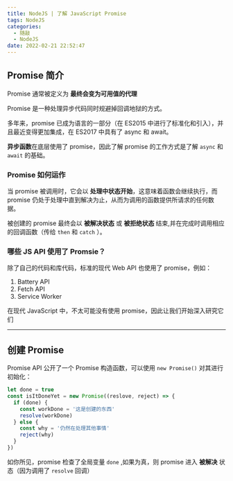 ```yaml
---
title: NodeJS | 了解 JavaScript Promise
tags: NodeJS
categories:
  - 随敲
  - NodeJS
date: 2022-02-21 22:52:47
---
```


## Promise 简介

Promise 通常被定义为 **最终会变为可用值的代理**

Promise 是一种处理异步代码同时规避掉回调地狱的方式。

多年来，promise 已成为语言的一部分（在 ES2015 中进行了标准化和引入），并且最近变得更加集成，在 ES2017 中具有了 async 和 await。

**异步函数**在底层使用了 promise，因此了解 promise 的工作方式是了解 `async` 和 `await` 的基础。

<!-- more -->

### Promise 如何运作

当 promise 被调用时，它会以 **处理中状态开始**，这意味着函数会继续执行，而 promise 仍处于处理中直到解决为止，从而为调用的函数提供所请求的任何数据。

被创建的 promise 最终会以 **被解决状态** 或 **被拒绝状态** 结束,并在完成时调用相应的回调函数（传给 `then` 和 `catch` ）。

### 哪些 JS API 使用了 Promsie？

除了自己的代码和库代码，标准的现代 Web API 也使用了 promise，例如：

1. Battery API
2. Fetch API
3. Service Worker

在现代 JavaScript 中，不太可能没有使用 promise，因此让我们开始深入研究它们

---

## 创建 Promise

Promise API 公开了一个 Promise 构造函数，可以使用 `new Promise()` 对其进行初始化：

```js
let done = true
const isItDoneYet = new Promise((reslove, reject) => {
  if (done) {
    const workDone = '这是创建的东西'
    resolve(workDone)
  } else {
    const why = '仍然在处理其他事情'
    reject(why)
  }
})
```

如你所见，promise 检查了全局变量 `done` ,如果为真，则 promise 进入 **被解决** 状态（因为调用了 `resolve` 回调）
